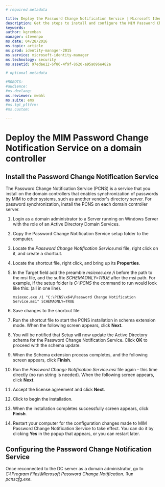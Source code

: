 ```yaml
---
# required metadata

title: Deploy the Password Change Notification Service | Microsoft Identity Manager
description: Get the steps to install and configure the MIM Password Change Notification Service on your domain controller.
keywords:
author: kgremban
manager: stevenpo
ms.date: 04/28/2016
ms.topic: article
ms.prod: identity-manager-2015
ms.service: microsoft-identity-manager
ms.technology: security
ms.assetid: 97edae12-6f86-4f9f-8620-a95a096e482a

# optional metadata

#ROBOTS:
#audience:
#ms.devlang:
ms.reviewer: mwahl
ms.suite: ems
#ms.tgt_pltfrm:
#ms.custom:

---
```


# Deploy the MIM Password Change Notification Service on a domain controller

## Install the Password Change Notification Service
The Password Change Notification Service (PCNS) is a service that you install on the domain controllers that enables synchronization of passwords by MIM to other systems, such as another vendor's directory server. For password synchronization, install the PCNS on each domain controller server.

1.  Login as a domain administrator to a Server running on Windows Server with the role of an Active Directory Domain Services.

2.  Copy the Password Change Notification Service setup folder to the computer.

3.  Locate the *Password Change Notification Service.msi* file, right click on it, and create a shortcut.

4.  Locate the shortcut file, right click, and bring up its **Properties**.

5.  In the Target field add the preamble *msiexec.exe /i* before the path to the msi file, and the suffix *SCHEMAONLY=TRUE* after the msi path. For example, if the setup folder is *C:\PCNS* the command to run would look like this: (all in one line).

    ```
    msiexec.exe /i "C:\PCNS\x64\Password Change Notification Service.msi" SCHEMAONLY=TRUE
    ```

6.  Save changes to the shortcut file.

7.  Run the shortcut file to start the PCNS installation in schema extension mode. When the following screen appears, click **Next**.

8.  You will be notified that Setup will now update the Active Directory schema for the Password Change Notification Service. Click **OK** to proceed with the schema update.

9. When the Schema extension process completes, and the following screen appears, click **Finish**.

10. Run the *Password Change Notification Service.msi* file again – this time directly (no run string is needed).  When the following screen appears, click **Next**.

11. Accept the license agreement and click **Next**.

12. Click to begin the installation.

13. When the installation completes successfully screen appears, click **Finish**.

14. Restart your computer for the configuration changes made to MIM Password Change Notification Service to take effect. You can do it by clicking **Yes** in the popup that appears, or you can restart later.

## Configuring the Password Change Notification Service
Once reconnected to the DC server as a domain administrator, go to *C:\Program Files\Microsoft Password Change Notification.* Run *pcnscfg.exe*.
